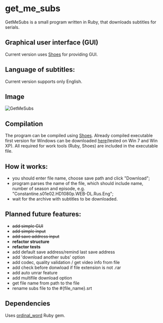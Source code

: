 # get_me_subs

GetMeSubs is a small program written in Ruby, that downloads subtitles for serials.

## Graphical user interface (GUI)

Current version uses [Shoes](http://shoesrb.com) for providing GUI.

## Language of subtitles:

Current version supports only English.

## Image

![GetMeSubs](http://s24.postimg.org/ylmuvbp9h/Get_Me_Subs.png)

## Compilation

The program can be compiled using [Shoes](http://shoesrb.com). Already compiled executable first version for Windows can be downloaded [here](https://drive.google.com/file/d/0B4bk8lTUIGADbmpENEZWdjFWamc/view)(tested on Win 7 and Win XP). All required for work tools (Ruby, Shoes) are included in the executable file.

## How it works:

* you should enter file name, choose save path and click "Download";
* program parses the name of the file, which should include name, number of season and episode, e.g. "Constantine.s01e02.HD1080p.WEB-DL.Rus.Eng";
* wait for the archive with subtitles to be downloaded.

## Planned future features:

* ~~add simple GUI~~
* ~~add simple input~~
* ~~add save address input~~
* **refactor structure**
* **refactor tests**
* add default save address/remind last save address
* add 'download another subs' option
* add codec, quality validation / get video info from file
* add check before donwload if file extension is not .rar
* add auto unrar feature
* add multifile download option
* get file name from path to the file
* rename subs file to the #{file_name}.srt

## Dependencies

Uses [ordinal_word](https://github.com/Alexey-Kh/ordinal_word) Ruby gem.